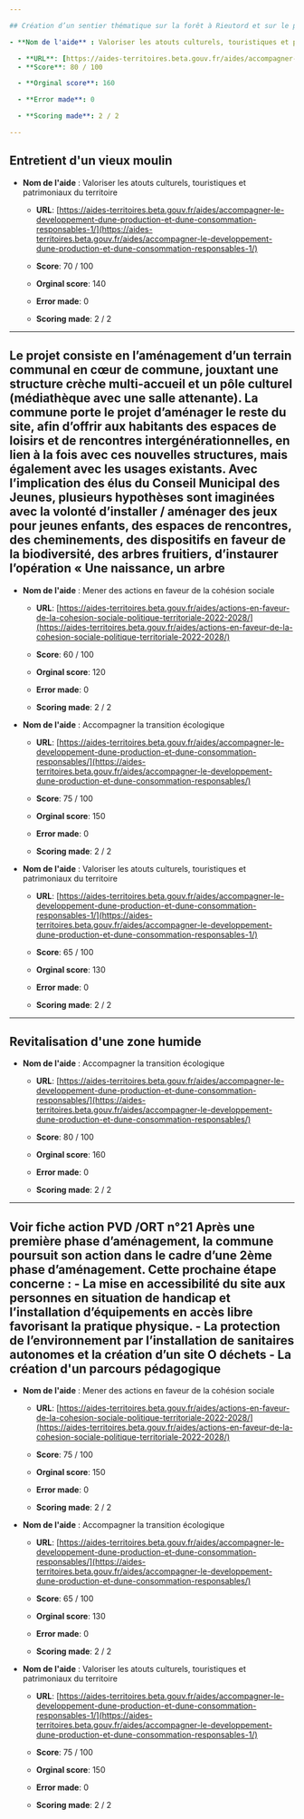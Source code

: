 ```yaml
---

## Création d’un sentier thématique sur la forêt à Rieutord et sur le patrimoine à Usclades

- **Nom de l'aide** : Valoriser les atouts culturels, touristiques et patrimoniaux du territoire

  - **URL**: [https://aides-territoires.beta.gouv.fr/aides/accompagner-le-developpement-dune-production-et-dune-consommation-responsables-1/](https://aides-territoires.beta.gouv.fr/aides/accompagner-le-developpement-dune-production-et-dune-consommation-responsables-1/)
  - **Score**: 80 / 100

  - **Orginal score**: 160

  - **Error made**: 0

  - **Scoring made**: 2 / 2

---
```


## Entretient d'un vieux moulin

- **Nom de l'aide** : Valoriser les atouts culturels, touristiques et patrimoniaux du territoire

  - **URL**: [https://aides-territoires.beta.gouv.fr/aides/accompagner-le-developpement-dune-production-et-dune-consommation-responsables-1/](https://aides-territoires.beta.gouv.fr/aides/accompagner-le-developpement-dune-production-et-dune-consommation-responsables-1/)
  - **Score**: 70 / 100

  - **Orginal score**: 140

  - **Error made**: 0

  - **Scoring made**: 2 / 2

---

## Le projet consiste en l’aménagement d’un terrain communal en cœur de commune, jouxtant une structure crèche multi-accueil et un pôle culturel (médiathèque avec une salle attenante). La commune porte le projet d’aménager le reste du site, afin d’offrir aux habitants des espaces de loisirs et de rencontres intergénérationnelles, en lien à la fois avec ces nouvelles structures, mais également avec les usages existants. Avec l’implication des élus du Conseil Municipal des Jeunes, plusieurs hypothèses sont imaginées avec la volonté d’installer / aménager des jeux pour jeunes enfants, des espaces de rencontres, des cheminements, des dispositifs en faveur de la biodiversité, des arbres fruitiers, d’instaurer l’opération « Une naissance, un arbre

- **Nom de l'aide** : Mener des actions en faveur de la cohésion sociale

  - **URL**: [https://aides-territoires.beta.gouv.fr/aides/actions-en-faveur-de-la-cohesion-sociale-politique-territoriale-2022-2028/](https://aides-territoires.beta.gouv.fr/aides/actions-en-faveur-de-la-cohesion-sociale-politique-territoriale-2022-2028/)
  - **Score**: 60 / 100

  - **Orginal score**: 120

  - **Error made**: 0

  - **Scoring made**: 2 / 2

- **Nom de l'aide** : Accompagner la transition écologique

  - **URL**: [https://aides-territoires.beta.gouv.fr/aides/accompagner-le-developpement-dune-production-et-dune-consommation-responsables/](https://aides-territoires.beta.gouv.fr/aides/accompagner-le-developpement-dune-production-et-dune-consommation-responsables/)
  - **Score**: 75 / 100

  - **Orginal score**: 150

  - **Error made**: 0

  - **Scoring made**: 2 / 2

- **Nom de l'aide** : Valoriser les atouts culturels, touristiques et patrimoniaux du territoire

  - **URL**: [https://aides-territoires.beta.gouv.fr/aides/accompagner-le-developpement-dune-production-et-dune-consommation-responsables-1/](https://aides-territoires.beta.gouv.fr/aides/accompagner-le-developpement-dune-production-et-dune-consommation-responsables-1/)
  - **Score**: 65 / 100

  - **Orginal score**: 130

  - **Error made**: 0

  - **Scoring made**: 2 / 2

---

## Revitalisation d'une zone humide

- **Nom de l'aide** : Accompagner la transition écologique

  - **URL**: [https://aides-territoires.beta.gouv.fr/aides/accompagner-le-developpement-dune-production-et-dune-consommation-responsables/](https://aides-territoires.beta.gouv.fr/aides/accompagner-le-developpement-dune-production-et-dune-consommation-responsables/)
  - **Score**: 80 / 100

  - **Orginal score**: 160

  - **Error made**: 0

  - **Scoring made**: 2 / 2

---

## Voir fiche action PVD /ORT n°21 Après une première phase d’aménagement, la commune poursuit son action dans le cadre d’une 2ème phase d’aménagement. Cette prochaine étape concerne : - La mise en accessibilité du site aux personnes en situation de handicap et l’installation d’équipements en accès libre favorisant la pratique physique. - La protection de l’environnement par l’installation de sanitaires autonomes et la création d’un site O déchets - La création d'un parcours pédagogique

- **Nom de l'aide** : Mener des actions en faveur de la cohésion sociale

  - **URL**: [https://aides-territoires.beta.gouv.fr/aides/actions-en-faveur-de-la-cohesion-sociale-politique-territoriale-2022-2028/](https://aides-territoires.beta.gouv.fr/aides/actions-en-faveur-de-la-cohesion-sociale-politique-territoriale-2022-2028/)
  - **Score**: 75 / 100

  - **Orginal score**: 150

  - **Error made**: 0

  - **Scoring made**: 2 / 2

- **Nom de l'aide** : Accompagner la transition écologique

  - **URL**: [https://aides-territoires.beta.gouv.fr/aides/accompagner-le-developpement-dune-production-et-dune-consommation-responsables/](https://aides-territoires.beta.gouv.fr/aides/accompagner-le-developpement-dune-production-et-dune-consommation-responsables/)
  - **Score**: 65 / 100

  - **Orginal score**: 130

  - **Error made**: 0

  - **Scoring made**: 2 / 2

- **Nom de l'aide** : Valoriser les atouts culturels, touristiques et patrimoniaux du territoire

  - **URL**: [https://aides-territoires.beta.gouv.fr/aides/accompagner-le-developpement-dune-production-et-dune-consommation-responsables-1/](https://aides-territoires.beta.gouv.fr/aides/accompagner-le-developpement-dune-production-et-dune-consommation-responsables-1/)
  - **Score**: 75 / 100

  - **Orginal score**: 150

  - **Error made**: 0

  - **Scoring made**: 2 / 2
